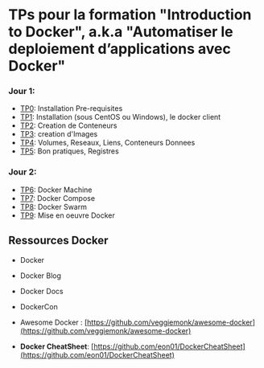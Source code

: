 # TPs pour la formation "Introduction to Docker", a.k.a "Automatiser le deploiement d’applications avec Docker"

### Jour 1:
- [TP0](TP0_Installation_Extras.md): Installation Pre-requisites
- [TP1](TP1_Installation_Docker.md): Installation (sous CentOS ou Windows), le docker client
- [TP2](TP2_ContainerCreation.md): Creation de Conteneurs
- [TP3](TP3_ImageCreation.md): creation d'Images
- [TP4](TP4_Volumes_Networks.md): Volumes, Reseaux, Liens, Conteneurs Donnees
- [TP5](TP5_BonPratiques_Registres.md): Bon pratiques, Registres
### Jour 2:
- [TP6](TP6_DockerMachine.md): Docker Machine
- [TP7](TP7_DockerCompose.md): Docker Compose
- [TP8](TP8_DockerSwarm.md): Docker Swarm
- [TP9](TP9_MiseEnOeuvreDocker.md): Mise en oeuvre Docker


## Ressources Docker

- Docker
- Docker Blog
- Docker Docs
- DockerCon

- Awesome Docker : [https://github.com/veggiemonk/awesome-docker](https://github.com/veggiemonk/awesome-docker)
- **Docker CheatSheet**: [https://github.com/eon01/DockerCheatSheet](https://github.com/eon01/DockerCheatSheet)

